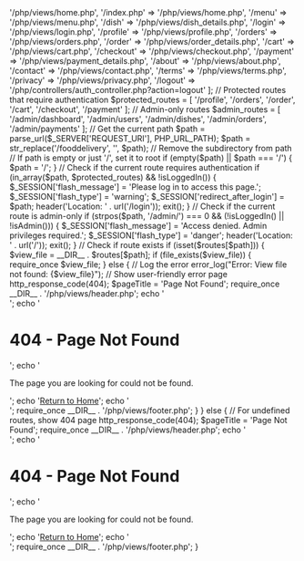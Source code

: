 <?php
/**
 * Main entry point for the application
 */
require_once __DIR__ . '/php/config/config.php';
require_once __DIR__ . '/php/helpers.php';

// Start session if not already started
startSession();

// Define routes
$routes = [
    '/' => '/php/views/home.php',
    '/index.php' => '/php/views/home.php',
    '/menu' => '/php/views/menu.php',
    '/dish' => '/php/views/dish_details.php',
    '/login' => '/php/views/login.php',
    '/profile' => '/php/views/profile.php',
    '/orders' => '/php/views/orders.php',
    '/order' => '/php/views/order_details.php',
    '/cart' => '/php/views/cart.php',
    '/checkout' => '/php/views/checkout.php',
    '/payment' => '/php/views/payment_details.php',
    '/about' => '/php/views/about.php',
    '/contact' => '/php/views/contact.php',
    '/terms' => '/php/views/terms.php',
    '/privacy' => '/php/views/privacy.php',
    '/logout' => '/php/controllers/auth_controller.php?action=logout'
];

// Protected routes that require authentication
$protected_routes = [
    '/profile',
    '/orders',
    '/order',
    '/cart',
    '/checkout',
    '/payment'
];

// Admin-only routes
$admin_routes = [
    '/admin/dashboard',
    '/admin/users',
    '/admin/dishes',
    '/admin/orders',
    '/admin/payments'
];

// Get the current path
$path = parse_url($_SERVER['REQUEST_URI'], PHP_URL_PATH);
$path = str_replace('/fooddelivery', '', $path); // Remove the subdirectory from path

// If path is empty or just '/', set it to root
if (empty($path) || $path === '/') {
    $path = '/';
}

// Check if the current route requires authentication
if (in_array($path, $protected_routes) && !isLoggedIn()) {
    $_SESSION['flash_message'] = 'Please log in to access this page.';
    $_SESSION['flash_type'] = 'warning';
    $_SESSION['redirect_after_login'] = $path;
    header('Location: ' . url('/login'));
    exit();
}

// Check if the current route is admin-only
if (strpos($path, '/admin/') === 0 && (!isLoggedIn() || !isAdmin())) {
    $_SESSION['flash_message'] = 'Access denied. Admin privileges required.';
    $_SESSION['flash_type'] = 'danger';
    header('Location: ' . url('/'));
    exit();
}

// Check if route exists
if (isset($routes[$path])) {
    $view_file = __DIR__ . $routes[$path];
    if (file_exists($view_file)) {
        require_once $view_file;
    } else {
        // Log the error
        error_log("Error: View file not found: {$view_file}");
        
        // Show user-friendly error page
        http_response_code(404);
        $pageTitle = 'Page Not Found';
        require_once __DIR__ . '/php/views/header.php';
        echo '<div class="container my-5 text-center">';
        echo '<h1>404 - Page Not Found</h1>';
        echo '<p>The page you are looking for could not be found.</p>';
        echo '<a href="' . url('/') . '" class="btn btn-primary">Return to Home</a>';
        echo '</div>';
        require_once __DIR__ . '/php/views/footer.php';
    }
} else {
    // For undefined routes, show 404 page
    http_response_code(404);
    $pageTitle = 'Page Not Found';
    require_once __DIR__ . '/php/views/header.php';
    echo '<div class="container my-5 text-center">';
    echo '<h1>404 - Page Not Found</h1>';
    echo '<p>The page you are looking for could not be found.</p>';
    echo '<a href="' . url('/') . '" class="btn btn-primary">Return to Home</a>';
    echo '</div>';
    require_once __DIR__ . '/php/views/footer.php';
} 
